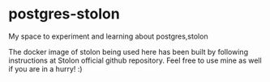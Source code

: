 # postgres-stolon
My space to experiment and learning about postgres,stolon

The docker image of stolon being used here has been built by following instructions at Stolon official github repository. Feel free to use mine as well if you are in a hurry! :)
